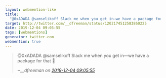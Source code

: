 ```yaml
---
layout: webmention-like
title:
  "@0xADADA @samselikoff Slack me when you get in—we have a package for that 🙂"
target: http://twitter.com/__dfreeman/status/1202174512583860225
date: 2019-12-04 09:05:55
tags: [webmentions]
generator: twitter.com
webmention: true
---
```


<blockquote class="external-citation">
  <p>
    @0xADADA @samselikoff Slack me when you get in—we have a package for that 🙂
  </p>
  <cite>‒<span class="p-author p-name">__dfreeman</span>
    on
    <a href="http://twitter.com/__dfreeman/status/1202174512583860225" rel="external nofollow" target="_blank">2019-12-04 09:05:55</a>
  </cite>
</blockquote>
